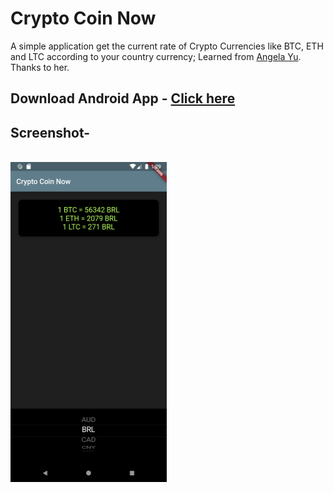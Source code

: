 <h1>Crypto Coin Now</h1>

A simple application get the current rate of Crypto Currencies like BTC, ETH and LTC according to your country currency;
Learned from  <a href="https://github.com/angelabauer"> Angela Yu</a>. Thanks to her. 
<br>

<h2> Download Android App - <a href="https://github.com/ismaan1998/crypto-coin-now/raw/master/app-release.apk">Click here</a></h2>
<h2> Screenshot-</h2><br>
<div>
<img src="screenshot.png"  width=250, height=512, style="display:inline-block;">
</div>

